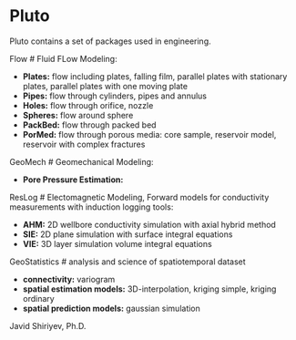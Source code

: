 # Pluto

Pluto contains a set of packages used in engineering.

Flow \# Fluid FLow Modeling:

- **Plates:** flow including plates, falling film, parallel plates with stationary plates, parallel plates with one moving plate
- **Pipes:** flow through cylinders, pipes and annulus
- **Holes:** flow through orifice, nozzle
- **Spheres:** flow around sphere
- **PackBed:** flow through packed bed
- **PorMed:** flow through porous media: core sample, reservoir model, reservoir with complex fractures

GeoMech \# Geomechanical Modeling:

- **Pore Pressure Estimation:**

ResLog \# Electomagnetic Modeling, Forward models for conductivity measurements with induction logging tools:

- **AHM:** 2D wellbore conductivity simulation with axial hybrid method
- **SIE:** 2D plane simulation with surface integral equations
- **VIE:** 3D layer simulation volume integral equations

GeoStatistics \# analysis and science of spatiotemporal dataset

- **connectivity:** variogram
- **spatial estimation models:** 3D-interpolation, kriging simple, kriging ordinary
- **spatial prediction models:** gaussian simulation

Javid Shiriyev, Ph.D.
